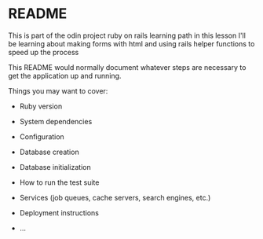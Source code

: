 # README

This is part of the odin project ruby on rails learning path in this lesson I'll be learning about
making forms with html and using rails helper functions to speed up the process

This README would normally document whatever steps are necessary to get the
application up and running.

Things you may want to cover:

* Ruby version

* System dependencies

* Configuration

* Database creation

* Database initialization

* How to run the test suite

* Services (job queues, cache servers, search engines, etc.)

* Deployment instructions

* ...

